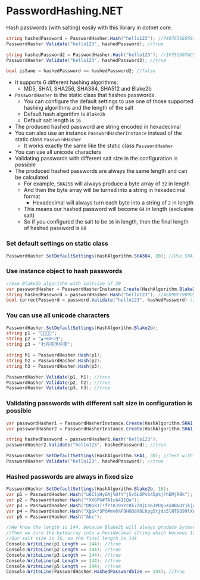 # PasswordHashing.NET
Hash passwords (with salting) easily with this library in dotnet core.

```csharp
string hashedPassword = PasswordHasher.Hash("hello123"); //7407630E05834...
PasswordHasher.Validate("hello123", hashedPassword); //true

string hashedPassword2 = PasswordHasher.Hash("hello123"); //1F751907AC51...
PasswordHasher.Validate("hello123", hashedPassword2); //true

bool isSame = hashedPassword == hashedPassword2; //false
```

* It supports 6 different hashing algorithms:
    * MD5, SHA1, SHA256, SHA384, SHA512 and Blake2b
* `PasswordHasher` is the static class that hashes passwords.
    * You can configure the default settings to use one of those supported hashing algorithms and the length of the salt
    * Default hash algorithm is `Blake2b`
    * Default salt length is `16`
* The produced hashed password are string encoded in hexadecimal
* You can also use an instance `PasswordHasherInstance` instead of the static class `PasswordHasher`
    * It works exactly the same like the static class `PasswordHasher`
* You can use all unicode characters
* Validating passwords with different salt size in the configuration is possible
* The produced hashed passwords are always the same length and can be calculated
    * For example, `SHA256` will always produce a byte array of `32` in length
    * And then the byte array will be turned into a string in hexadecimal format
        * Hexadecimal will always turn each byte into a string of `2` in length
    * This means our hashed password will become `64` in length (exclusive salt)
    * So if you configured the salt to be `16` in length, then the final length of hashed password is `80`


### Set default settings on static class
```csharp
PasswordHasher.SetDefaultSettings(HashAlgorithm.SHA384, 20); //Use SHA384 and Salt size of 20
```

### Use instance object to hash passwords
```csharp
//Use Blake2b algorithm with saltsize of 20
var passwordHasher = PasswordHasherInstance.Create(HashAlgorithm.Blake2b, 20); 
string hashedPassword = passwordHasher.Hash("hello123"); //AED9BF19B9D5DEB3A...
bool correctPassword = password.Validate("hello123", hashedPassword) //true
```
### You can use all unicode characters
```csharp
PasswordHasher.SetDefaultSettings(HashAlgorithm.Blake2b);
string p1 = "💩😁🙉🥶";
string p2 = "▲↝↯⟳⇨⇶";
string p3 = "七丹亮乪些享";

string h1 = PasswordHasher.Hash(p1);
string h2 = PasswordHasher.Hash(p2);
string h3 = PasswordHasher.Hash(p3);

PasswordHasher.Validate(p1, h1); //true
PasswordHasher.Validate(p2, h2); //true
PasswordHasher.Validate(p3, h3); //true
```

### Validating passwords with different salt size in configuration is possible
```csharp
var passwordHasher1 = PasswordHasherInstance.Create(HashAlgorithm.SHA1, 10);
var passwordHasher2 = PasswordHasherInstance.Create(HashAlgorithm.SHA1, 20);

string hashedPassword = passwordHasher1.Hash("hello123");
passwordHasher2.Validate("hello123", hashedPassword); //true

PasswordHasher.SetDefaultSettings(HashAlgorithm.SHA1, 30); //Test with static class
PasswordHasher.Validate("hello123", hashedPassword); //true
```

### Hashed passwords are always in fixed size
```csharp
PasswordHasher.SetDefaultSettings(HashAlgorithm.Blake2b, 16);
var p1 = PasswordHasher.Hash("u6ClyHyGAj%Oft^j5v6L6PvS45p%j!hEMjR9k");
var p2 = PasswordHasher.Hash("*XXGFG#TA1cA4I1Qa");
var p3 = PasswordHasher.Hash("DNG81T!fY!KJ9YYc0k7ZDjCn6JPUquXx8B&DY1kju87Z2PEIhK3ZIZRgbn*&c!o20El");
var p4 = PasswordHasher.Hash("Xg$k*3PO#mv6%F0HOD890Lhpg5tjds5lNT8Q99lXWMSG9lpH5rg*d");
var p5 = PasswordHasher.Hash("Abc");

//We know the length is 144, because Blake2b will always produce bytearray of 64
//Then we turn the bytearray into a hexidecimal string which becomes 128 in length
//Our salt size is 16, so the final length is 144
Console.WriteLine(p1.Length == 144); //true
Console.WriteLine(p2.Length == 144); //true
Console.WriteLine(p3.Length == 144); //true
Console.WriteLine(p4.Length == 144); //true
Console.WriteLine(p5.Length == 144); //true
Console.WriteLine(PasswordHasher.HashedPasswordSize == 144); //true
```